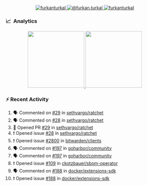 <p align="center">
  <a href="https://linkedin.com/in/furkanturkal" target="blank">
    <img src="https://img.shields.io/badge/linkedin-%230077B5.svg?&style=for-the-badge&logo=linkedin&logoColor=white" alt="furkanturkal" />
  </a>
  <a href="https://medium.com/@furkan.turkal" target="blank">
    <img src="https://img.shields.io/badge/medium-%2312100E.svg?&style=for-the-badge&logo=medium&logoColor=white" alt="@furkan.turkal" />
  </a>
  <a href="https://twitter.com/furkanturkaI" target="blank">
    <img src="https://img.shields.io/badge/Twitter-1DA1F2?style=for-the-badge&logo=twitter&logoColor=white" alt="furkanturkaI" />
  </a>
</p>

### 📈 &nbsp;Analytics

<p align="center">
  <a href="https://coderstats.net/github/#Dentrax">
    <img height="180em" src="https://github-readme-stats-eight-theta.vercel.app/api?username=Dentrax&show_icons=true&theme=algolia&include_all_commits=true&count_private=true&line_height=26"/>
    <img height="180em" src="https://github-readme-stats-eight-theta.vercel.app/api/top-langs/?username=Dentrax&layout=compact&langs_count=8&theme=algolia&line_height=26"/>
  </a>
</p>

### :zap: Recent Activity

<!--START_SECTION:activity-->
1. 🗣 Commented on [#29](https://github.com/sethvargo/ratchet/issues/29) in [sethvargo/ratchet](https://github.com/sethvargo/ratchet)
2. 🗣 Commented on [#28](https://github.com/sethvargo/ratchet/issues/28) in [sethvargo/ratchet](https://github.com/sethvargo/ratchet)
3. 💪 Opened PR [#29](https://github.com/sethvargo/ratchet/pull/29) in [sethvargo/ratchet](https://github.com/sethvargo/ratchet)
4. ❗️ Opened issue [#28](https://github.com/sethvargo/ratchet/issues/28) in [sethvargo/ratchet](https://github.com/sethvargo/ratchet)
5. ❗️ Opened issue [#2800](https://github.com/bitwarden/clients/issues/2800) in [bitwarden/clients](https://github.com/bitwarden/clients)
6. 🗣 Commented on [#197](https://github.com/goharbor/community/issues/197) in [goharbor/community](https://github.com/goharbor/community)
7. 🗣 Commented on [#197](https://github.com/goharbor/community/issues/197) in [goharbor/community](https://github.com/goharbor/community)
8. ❗️ Opened issue [#109](https://github.com/ckotzbauer/sbom-operator/issues/109) in [ckotzbauer/sbom-operator](https://github.com/ckotzbauer/sbom-operator)
9. 🗣 Commented on [#188](https://github.com/docker/extensions-sdk/issues/188) in [docker/extensions-sdk](https://github.com/docker/extensions-sdk)
10. ❗️ Opened issue [#188](https://github.com/docker/extensions-sdk/issues/188) in [docker/extensions-sdk](https://github.com/docker/extensions-sdk)
<!--END_SECTION:activity-->
